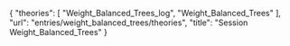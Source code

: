 {
    "theories": [
        "Weight_Balanced_Trees_log",
        "Weight_Balanced_Trees"
    ],
    "url": "entries/weight_balanced_trees/theories",
    "title": "Session Weight_Balanced_Trees"
}